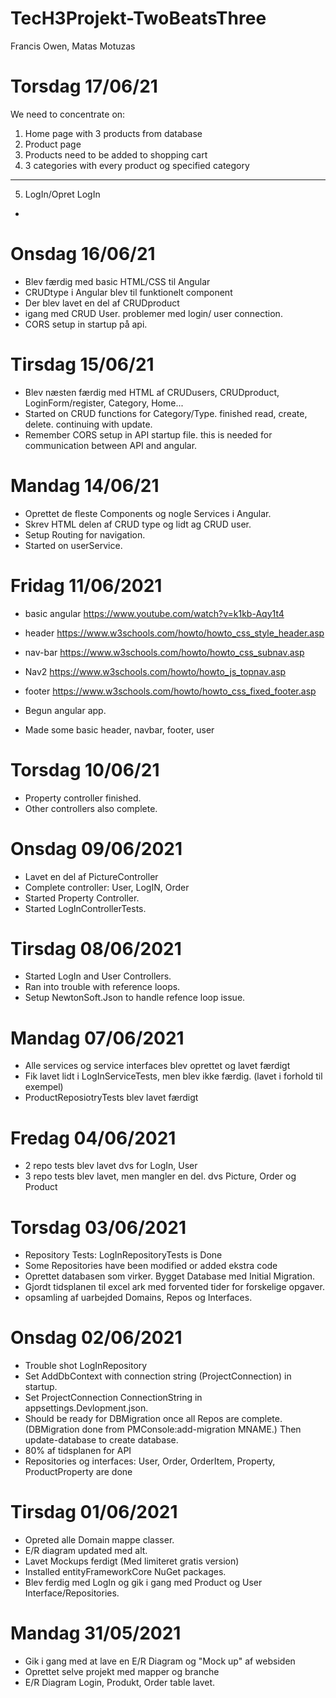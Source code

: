 # TecH3Projekt-TwoBeatsThree
Francis Owen, Matas Motuzas


# Torsdag 17/06/21
We need to concentrate on:
1. Home page with 3 products from database
2. Product page
3. Products need to be added to shopping cart
4. 3 categories with every product og specified category
-------
5. LogIn/Opret LogIn

* 



# Onsdag 16/06/21
* Blev færdig med basic HTML/CSS til Angular
* CRUDtype i Angular blev til funktionelt component 
* Der blev lavet en del af CRUDproduct
* igang med CRUD User. problemer med login/ user connection.
* CORS setup in startup på api.


# Tirsdag 15/06/21
* Blev næsten færdig med HTML af CRUDusers, CRUDproduct, LoginForm/register, Category, Home...
* Started on CRUD functions for Category/Type. finished read, create, delete. continuing with update.
* Remember CORS setup in API startup file. this is needed for communication between API and angular.


# Mandag 14/06/21
* Oprettet de fleste Components og nogle Services i Angular.
* Skrev HTML delen af CRUD type og lidt ag CRUD user.
* Setup Routing for navigation.
* Started on userService.


# Fridag 11/06/2021
* basic angular https://www.youtube.com/watch?v=k1kb-Aqy1t4 
* header  https://www.w3schools.com/howto/howto_css_style_header.asp
* nav-bar https://www.w3schools.com/howto/howto_css_subnav.asp
* Nav2    https://www.w3schools.com/howto/howto_js_topnav.asp   
* footer  https://www.w3schools.com/howto/howto_css_fixed_footer.asp

* Begun angular app.
* Made some basic header, navbar, footer, user


# Torsdag 10/06/21
* Property controller finished.
* Other controllers also complete.


# Onsdag 09/06/2021
* Lavet en del af PictureController
* Complete controller: User, LogIN, Order
* Started Property Controller.
* Started LogInControllerTests.


# Tirsdag 08/06/2021
* Started LogIn and User Controllers. 
* Ran into trouble with reference loops.
* Setup NewtonSoft.Json to handle refence loop issue.


# Mandag 07/06/2021
* Alle services og service interfaces blev oprettet og lavet færdigt
* Fik lavet lidt i LogInServiceTests, men blev ikke færdig. (lavet i forhold til exempel)
* ProductReposiotryTests blev lavet færdigt


# Fredag 04/06/2021
* 2 repo tests blev lavet dvs for LogIn, User
* 3 repo tests blev lavet, men mangler en del. dvs Picture, Order og Product


# Torsdag 03/06/2021
* Repository Tests: LogInRepositoryTests is Done
* Some Repositories have been modified or added ekstra code
* Oprettet databasen som virker. Bygget Database med Initial Migration.
* Gjordt tidsplanen til excel ark med forvented tider for forskelige opgaver.
* opsamling af uarbejded Domains, Repos og Interfaces.


# Onsdag 02/06/2021
* Trouble shot LogInRepository
* Set AddDbContext with connection string (ProjectConnection) in startup.
* Set ProjectConnection ConnectionString in appsettings.Devlopment.json.
* Should be ready for DBMigration once all Repos are complete. (DBMigration done from PMConsole:add-migration MNAME.)
 Then update-database to create database.
* 80% af tidsplanen for API
* Repositories og interfaces: User, Order, OrderItem, Property, ProductProperty are done


# Tirsdag 01/06/2021
* Opreted alle Domain mappe classer.
* E/R diagram updated med alt.
* Lavet Mockups ferdigt (Med limiteret gratis version)
* Installed entityFrameworkCore NuGet packages.
* Blev ferdig med LogIn og gik i gang med Product og User Interface/Repositories.


# Mandag 31/05/2021
* Gik i gang med at lave en E/R Diagram og "Mock up" af websiden
* Oprettet selve projekt med mapper og branche
* E/R Diagram Login, Produkt, Order table lavet.
